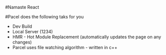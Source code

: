 #Namaste React

#Pacel does the following taks for you

- Dev Build
- Local Server (1234)
- HMR - Hot Module Replacement (automatically updates the page on any changes)
- Parcel uses file watching algorithm - written in c++